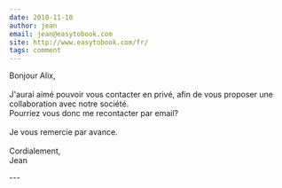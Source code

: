 ```yaml
---
date: 2010-11-10
author: jean
email: jean@easytobook.com
site: http://www.easytobook.com/fr/
tags: comment
---
```


<p>Bonjour Alix,<br />
<br />
J'aurai aimé pouvoir vous contacter en privé, afin de vous proposer une collaboration avec notre société.<br />
Pourriez vous donc me recontacter par email? <br />
<br />
Je vous remercie par avance.<br />
<br />
Cordialement,<br />
Jean</p>
---
